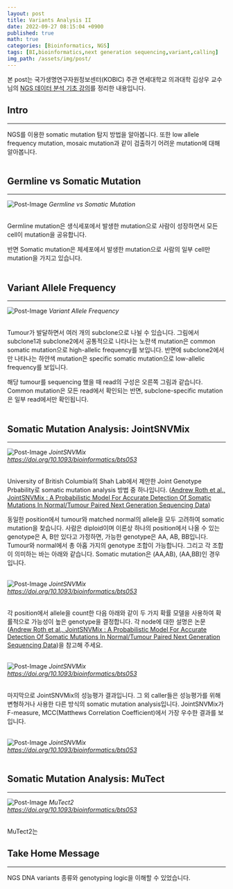 ```yaml
---
layout: post
title: Variants Analysis II
date: 2022-09-27 08:15:04 +0900
published: true
math: true
categories: [Bioinformatics, NGS]
tags: [BI,bioinformatics,next generation sequencing,variant,calling]
img_path: /assets/img/post/
---
```


본 post는 국가생명연구자원정보센터(KOBIC) 주관 연세대학교 의과대학 김상우 교수님의 [NGS 데이터 분석 기초 강의](https://www.edwith.org/ngs-data-variation/joinLectures/356132, "NGS 데이터 분석 기초 강의")를 정리한 내용입니다.


## Intro
***

NGS를 이용한 somatic mutation 탐지 방법을 알아봅니다. 또한 low allele frequency mutation, mosaic mutation과 같이 검출하기 어려운 mutation에 대해 알아봅니다.
<br><br>


## Germline vs Somatic Mutation
***

![Post-Image](Variants-soma_germ.png)
_Germline vs Somatic Mutation_
<br><br>


Germline mutation은 생식세포에서 발생한 mutation으로 사람이 성장하면서 모든 cell이 mutation을 공유합니다.

반면 Somatic mutation은 체세포에서 발생한 mutation으로 사람의 일부 cell만 mutation을 가지고 있습니다.
<br><br>


## Variant Allele Frequency
***

![Post-Image](Variants-VAF.png)
_Variant Allele Frequency_
<br><br>


Tumour가 발달하면서 여러 개의 subclone으로 나뉠 수 있습니다. 그림에서 subclone1과 subclone2에서 공통적으로 나타나는 노란색 mutation은 common somatic mutation으로 high-allelic frequency를 보입니다. 반면에 subclone2에서만 나타나는 하얀색 mutation은 specific somatic mutation으로 low-allelic frequency를 보입니다.

해당 tumour를 sequencing 했을 때 read의 구성은 오른쪽 그림과 같습니다. Common mutation은 모든 read에서 확인되는 반면, subclone-specific mutation은 일부 read에서만 확인됩니다.
<br><br>


## Somatic Mutation Analysis: JointSNVMix
***

![Post-Image](Variants-joingsnvmix1.png)
_JointSNVMix<br>
https://doi.org/10.1093/bioinformatics/bts053_
<br><br>


University of British Columbia의 Shah Lab에서 제안한 Joint Genotype Prbability로 somatic mutation analysis 방법 중 하나입니다. ([Andrew Roth et al., JointSNVMix : A Probabilistic Model For Accurate Detection Of Somatic Mutations In Normal/Tumour Paired Next Generation Sequencing Data](http://bioinformatics.oxfordjournals.org/content/early/2012/01/27/bioinformatics.bts053.abstract, "Andrew Roth et al., JointSNVMix : A Probabilistic Model For Accurate Detection Of Somatic Mutations In Normal/Tumour Paired Next Generation Sequencing Data"))

동일한 position에서 tumour와 matched normal의 allele을 모두 고려하여 somatic mutation을 찾습니다. 사람은 diploid이며 이론상 하나의 position에서 나올 수 있는 genotype은 A, B만 있다고 가정하면, 가능한 genotype은 AA, AB, BB입니다. Tumour와 normal에서 총 아홉 가지의 genotype 조합이 가능합니다. 그리고 각 조합이 의미하는 바는 아래와 같습니다. Somatic mutation은 (AA,AB), (AA,BB)인 경우입니다.
<br><br>


![Post-Image](Variants-joingsnvmix2.png)
_JointSNVMix<br>
https://doi.org/10.1093/bioinformatics/bts053_
<br><br>


각 position에서 allele을 count한 다음 아래와 같이 두 가지 확률 모델을 사용하여 확률적으로 가능성이 높은 genotype을 결정합니다. 각 node에 대한 설명은 논문([Andrew Roth et al., JointSNVMix : A Probabilistic Model For Accurate Detection Of Somatic Mutations In Normal/Tumour Paired Next Generation Sequencing Data](http://bioinformatics.oxfordjournals.org/content/early/2012/01/27/bioinformatics.bts053.abstract, "Andrew Roth et al., JointSNVMix : A Probabilistic Model For Accurate Detection Of Somatic Mutations In Normal/Tumour Paired Next Generation Sequencing Data"))을 참고해 주세요.
<br><br>


![Post-Image](Variants-joingsnvmix3.jpeg)
_JointSNVMix<br>
https://doi.org/10.1093/bioinformatics/bts053_
<br><br>


마지막으로 JointSNVMix의 성능평가 결과입니다. 그 외 caller들은 성능평가를 위해 변형하거나 사용한 다른 방식의 somatic mutation analysis입니다. JointSNVMix가 F-measure, MCC(Matthews Correlation Coefficient)에서 가장 우수한 결과를 보입니다.
<br><br>


![Post-Image](Variants-joingsnvmix4.png)
_JointSNVMix<br>
https://doi.org/10.1093/bioinformatics/bts053_
<br><br>


## Somatic Mutation Analysis: MuTect
***

![Post-Image](Variants-mutect.png)
_MuTect2<br>
https://doi.org/10.1093/bioinformatics/bts053_
<br><br>


MuTect2는 







## Take Home Message
***

NGS DNA variants 종류와 genotyping logic을 이해할 수 있었습니다.